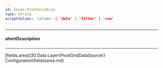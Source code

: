 ```yaml
---
id: Enums.PivotGridArea
type: String
acceptValues: 'column' | 'data' | 'filter' | 'row'
---
```

---
##### shortDescription
<!-- Description goes here -->

---
<!-- Description goes here -->
[fields.area](30 Data Layer\PivotGridDataSource\1 Configuration\fields\area.md)